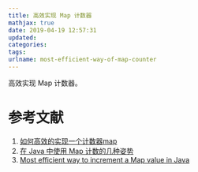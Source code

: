 ```yaml
---
title: 高效实现 Map 计数器
mathjax: true
date: 2019-04-19 12:57:31
updated:
categories:
tags:
urlname: most-efficient-way-of-map-counter
---
```


高效实现 Map 计数器。

<!-- more -->





# 参考文献

1. [如何高效的实现一个计数器map](http://www.blogjava.net/changedi/archive/2013/01/20/394460.html)
2. [在 Java 中使用 Map 计数的几种姿势](https://binac.io/2018/06/02/use-map-to-count-in-java/)
3. [Most efficient way to increment a Map value in Java](https://stackoverflow.com/questions/81346/most-efficient-way-to-increment-a-map-value-in-java)

